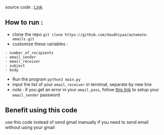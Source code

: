 source code : [Link](https://www.youtube.com/watch?v=g_j6ILT-X0k)

## How to run :
- clone the repo `git clone https://github.com/daudhiyaa/automate-emails.git`
- customize these variables : 
```
- number_of_recipients
- email_sender
- email_receiver
- subject
- body
```
- Run the program `python3 main.py`
- input the list of your `email_receiver` in terminal, separate by new line
- note : if you get an error in your `email_pass`, follow [this link](https://www.youtube.com/watch?v=g_j6ILT-X0k) to setup your `email_sender` password


## Benefit using this code 
use this code instead of send gmail manually if you need to send email without using your gmail